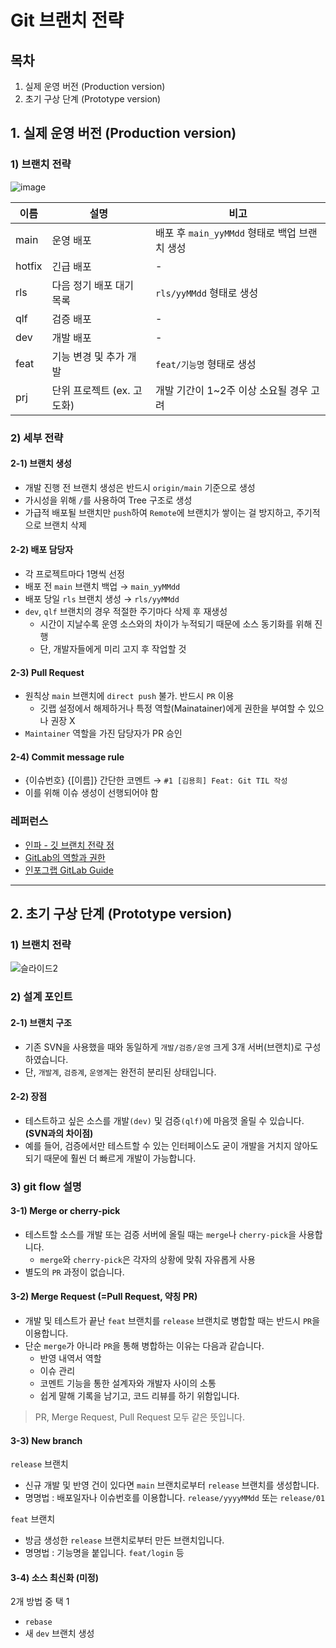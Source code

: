 # Git 브랜치 전략

## 목차
1. 실제 운영 버전 (Production version)
2. 초기 구상 단계 (Prototype version)

## 1. 실제 운영 버전 (Production version)
### 1) 브랜치 전략
![image](https://github.com/user-attachments/assets/cbfe01a0-f7cc-4b52-9e8c-770de7703efd)

| **이름**    | **설명**         | **비고**  |
|-------------|------------------|-----------|
| main        | 운영 배포         | 배포 후 `main_yyMMdd` 형태로 백업 브랜치 생성     |
| hotfix      |  긴급 배포        |   -  |
| rls         | 다음 정기 배포 대기 목록  | `rls/yyMMdd` 형태로 생성    |
| qlf         | 검증 배포         | -     |
| dev         | 개발 배포         | -     |
| feat        | 기능 변경 및 추가 개발        | `feat/기능명` 형태로 생성     |
| prj         | 단위 프로젝트 (ex. 고도화)    | 개발 기간이 1~2주 이상 소요될 경우 고려    |

### 2) 세부 전략
#### 2-1) 브랜치 생성
- 개발 진행 전 브랜치 생성은 반드시 `origin/main` 기준으로 생성
- 가시성을 위해 `/`를 사용하여 Tree 구조로 생성
- 가급적 배포될 브랜치만 `push`하여 `Remote`에 브랜치가 쌓이는 걸 방지하고, 주기적으로 브랜치 삭제

#### 2-2) 배포 담당자
- 각 프로젝트마다 1명씩 선정
- 배포 전 `main` 브랜치 백업 &rightarrow; `main_yyMMdd`
- 배포 당일 `rls` 브랜치 생성 &rightarrow; `rls/yyMMdd`
- `dev`, `qlf` 브랜치의 경우 적절한 주기마다 삭제 후 재생성
  - 시간이 지날수록 운영 소스와의 차이가 누적되기 때문에 소스 동기화를 위해 진행
  - 단, 개발자들에게 미리 고지 후 작업할 것

#### 2-3) Pull Request
- 원칙상 `main` 브랜치에 `direct push` 불가. 반드시 `PR` 이용
  - 깃랩 설정에서 해제하거나 특정 역할(Mainatainer)에게 권한을 부여할 수 있으나 권장 X
- `Maintainer` 역할을 가진 담당자가 PR 승인

#### 2-4) Commit message rule
- {이슈번호} {[이름]} 간단한 코멘트 &rightarrow; `#1 [김용희] Feat: Git TIL 작성`
- 이를 위해 이슈 생성이 선행되어야 함

### 레퍼런스
- [인파 - 깃 브랜치 전략 정](https://inpa.tistory.com/entry/GIT-%E2%9A%A1%EF%B8%8F-github-flow-git-flow-%F0%9F%93%88-%EB%B8%8C%EB%9E%9C%EC%B9%98-%EC%A0%84%EB%9E%B5)
- [GitLab의 역할과 권한](https://twoseed.atlassian.net/wiki/spaces/OPS/pages/2142601258/GitLab)
- [인포그랩 GitLab Guide](https://insight.infograb.net/guide/)

---

## 2. 초기 구상 단계 (Prototype version)
### 1) 브랜치 전략
![슬라이드2](https://github.com/djdjdddd/TIL/assets/126077503/bdea9f5d-e864-42a5-8e85-3205f43b74bf)


### 2) 설계 포인트
#### 2-1) 브랜치 구조
- 기존 SVN을 사용했을 때와 동일하게 `개발/검증/운영` 크게 3개 서버(브랜치)로 구성하였습니다.
- 단, `개발계`, `검증계`, `운영계`는 완전히 분리된 상태입니다.

#### 2-2) 장점
- 테스트하고 싶은 소스를 개발`(dev)` 및 검증`(qlf)`에 마음껏 올릴 수 있습니다. **(SVN과의 차이점)**
- 예를 들어, 검증에서만 테스트할 수 있는 인터페이스도 굳이 개발을 거치지 않아도 되기 때문에 훨씬 더 빠르게 개발이 가능합니다.

### 3) git flow 설명 
#### 3-1) Merge or cherry-pick
- 테스트할 소스를 개발 또는 검증 서버에 올릴 때는 `merge`나 `cherry-pick`을 사용합니다.
  - `merge`와 `cherry-pick`은 각자의 상황에 맞춰 자유롭게 사용
- 별도의 `PR` 과정이 없습니다.


#### 3-2) Merge Request (=Pull Request, 약칭 PR)
- 개발 및 테스트가 끝난 `feat` 브랜치를 `release` 브랜치로 병합할 때는 반드시 `PR`을 이용합니다.
- 단순 `merge`가 아니라 `PR`을 통해 병합하는 이유는 다음과 같습니다.
  - 반영 내역서 역할
  - 이슈 관리
  - 코멘트 기능을 통한 설계자와 개발자 사이의 소통
  - 쉽게 말해 기록을 남기고, 코드 리뷰를 하기 위함입니다.

> PR, Merge Request, Pull Request 모두 같은 뜻입니다.

#### 3-3) New branch
`release` 브랜치
- 신규 개발 및 반영 건이 있다면 `main` 브랜치로부터 `release` 브랜치를 생성합니다.
- 명명법 : 배포일자나 이슈번호를 이용합니다. `release/yyyyMMdd` 또는 `release/01`

`feat` 브랜치
- 방금 생성한 `release` 브랜치로부터 만든 브랜치입니다.
- 명명법 : 기능명을 붙입니다. `feat/login` 등

#### 3-4) 소스 최신화 (미정)
2개 방법 중 택 1
- `rebase`
- 새 `dev` 브랜치 생성
